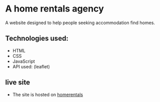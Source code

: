 # A home rentals agency

A website designed to help people seeking accommodation find homes.

## Technologies used:

- HTML
- CSS
- JavaScript
- API used: (leaflet)

## live site

- The site is hosted on [homerentals](https://homerentalsapp.netlify.app/)
